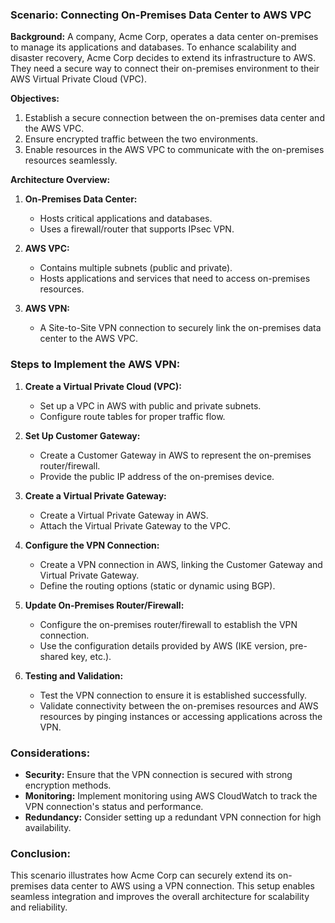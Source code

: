 ### Scenario: Connecting On-Premises Data Center to AWS VPC

**Background:**
A company, Acme Corp, operates a data center on-premises to manage its applications and databases. To enhance scalability and disaster recovery, Acme Corp decides to extend its infrastructure to AWS. They need a secure way to connect their on-premises environment to their AWS Virtual Private Cloud (VPC).

**Objectives:**
1. Establish a secure connection between the on-premises data center and the AWS VPC.
2. Ensure encrypted traffic between the two environments.
3. Enable resources in the AWS VPC to communicate with the on-premises resources seamlessly.

**Architecture Overview:**
1. **On-Premises Data Center:**
   - Hosts critical applications and databases.
   - Uses a firewall/router that supports IPsec VPN.

2. **AWS VPC:**
   - Contains multiple subnets (public and private).
   - Hosts applications and services that need to access on-premises resources.

3. **AWS VPN:**
   - A Site-to-Site VPN connection to securely link the on-premises data center to the AWS VPC.

### Steps to Implement the AWS VPN:

1. **Create a Virtual Private Cloud (VPC):**
   - Set up a VPC in AWS with public and private subnets.
   - Configure route tables for proper traffic flow.

2. **Set Up Customer Gateway:**
   - Create a Customer Gateway in AWS to represent the on-premises router/firewall.
   - Provide the public IP address of the on-premises device.

3. **Create a Virtual Private Gateway:**
   - Create a Virtual Private Gateway in AWS.
   - Attach the Virtual Private Gateway to the VPC.

4. **Configure the VPN Connection:**
   - Create a VPN connection in AWS, linking the Customer Gateway and Virtual Private Gateway.
   - Define the routing options (static or dynamic using BGP).

5. **Update On-Premises Router/Firewall:**
   - Configure the on-premises router/firewall to establish the VPN connection.
   - Use the configuration details provided by AWS (IKE version, pre-shared key, etc.).

6. **Testing and Validation:**
   - Test the VPN connection to ensure it is established successfully.
   - Validate connectivity between the on-premises resources and AWS resources by pinging instances or accessing applications across the VPN.

### Considerations:
- **Security:** Ensure that the VPN connection is secured with strong encryption methods.
- **Monitoring:** Implement monitoring using AWS CloudWatch to track the VPN connection's status and performance.
- **Redundancy:** Consider setting up a redundant VPN connection for high availability.

### Conclusion:
This scenario illustrates how Acme Corp can securely extend its on-premises data center to AWS using a VPN connection. This setup enables seamless integration and improves the overall architecture for scalability and reliability.